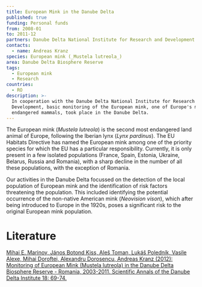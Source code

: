 ```yaml
---
title: European Mink in the Danube Delta
published: true
funding: Personal funds
from: 2008-01
to: 2011-12
partners: Danube Delta National Institute for Research and Development
contacts:
  - name: Andreas Kranz
species: European mink (_Mustela lutreola_)
area: Danube Delta Biosphere Reserve
tags:
  - European mink
  - Research
countries:
  - RO
description: >-
  In cooperation with the Danube Delta National Institute for Research and
  Development, basic monitoring of the European mink, one of Europe's most
  endangered mammals, took place in the Danube Delta.
---
```

The European mink (_Mustela lutreola_) is the second most endangered land animal of Europe, following the Iberian lynx (_Lynx pardinus_). The EU Habitats Directive has named the European mink among one of the priority species for which the EU has a particular responsibility. Currently, it is only present in a few isolated populations (France, Spain, Estonia, Ukraine, Belarus, Russia and Romania), with a sharp decline in the number of all these populations, with the exception of Romania. 

Our activities in the Danube Delta focussed on the detection of the local population of European mink and the identification of risk factors threatening the population. This included identifying the potential occurrence of the non-native American mink (_Neovision vison_), which after being introduced to Europe in the 1920s, poses a significant risk to the original European mink population.

# Literature

[Mihai E. Marinov, János Botond Kiss, Aleš Toman, Lukáš Poledník, Vasile Alexe, Mihai Doroftei, Alexandru Dorosencu, Andreas Kranz (2012): Monitoring of European Mink (Mustela lutreola) in the Danube Delta Biosphere Reserve - Romania, 2003-2011. Scientific Annals of the Danube Delta Institute 18: 69-74. ](/media/emink-delta.pdf)
